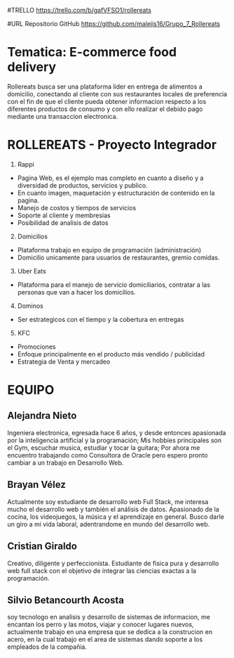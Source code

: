 #TRELLO
https://trello.com/b/gafVFSO1/rollereats

#URL Repositorio GitHub
https://github.com/malejis16/Grupo_7_Rollereats

# Tematica:  E-commerce food delivery

Rollereats  busca ser una plataforma lider en entrega de alimentos  a domicilio, conectando al cliente  con sus restaurantes  locales de preferencia con el fin de que el cliente pueda obtener informacion respecto a los diferentes productos de consumo y con ello realizar el debido pago mediante una transaccion electronica.

# ROLLEREATS - Proyecto Integrador

1. Rappi

- Pagina Web, es el ejemplo mas completo en cuanto a diseño y a diversidad de productos, servicios y publico.
- En cuanto imagen, maquetación y estructuración de contenido en la pagina.
- Manejo de costos y tiempos de servicios
- Soporte al cliente y membresias
- Posibilidad de analisis de datos

2. Domicilios

- Plataforma trabajo en equipo de programación (administración)
- Domicilio unicamente para usuarios de restaurantes, gremio comidas.

3. Uber Eats

- Plataforma para el manejo de servicio domiciliarios, contratar a las personas que van a hacer los domicilios.

4. Dominos

- Ser estrategicos con el tiempo y la cobertura en entregas

5. KFC

- Promociones
- Enfoque principalmente en el producto más vendido / publicidad
- Estrategia de Venta y mercadeo

# EQUIPO

## Alejandra Nieto

Ingeniera electronica, egresada hace 6 años, y desde entonces apasionada por la inteligencia artificial y la programación; Mis hobbies principales son el Gym, escuchar musica, estudiar y tocar la guitara; Por ahora me encuentro trabajando como Consultora de Oracle pero espero pronto cambiar a un trabajo en Desarrollo Web.

## Brayan Vélez

Actualmente soy estudiante de desarrollo web Full Stack, me interesa mucho el desarrollo web y también el análisis de datos. Apasionado de la cocina, los videojuegos, la música y el aprendizaje en general. Busco darle un giro a mi vida laboral, adentrandome en mundo del desarrollo web. 

## Cristian Giraldo 

Creativo, diligente y perfeccionista. Estudiante de fisica pura y desarrollo web full stack con el objetivo de integrar las ciencias exactas a la programación.

## Silvio Betancourth Acosta

soy tecnologo en analisis y desarrollo de sistemas de informacion, me encantan los perro y las motos, viajar y conocer lugares nuevos, actualmente trabajo en una empresa que se dedica a la construcion en acero, en la cual trabajo en el area de sistemas dando soporte a los empleados de la compañia.